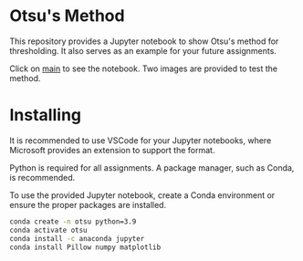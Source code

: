 # Otsu's Method
This repository provides a Jupyter notebook to show Otsu's method for thresholding. It also serves as an example for your future assignments.

Click on [main](/main.ipynb) to see the notebook. Two images are provided to test the method.

# Installing
It is recommended to use VSCode for your Jupyter notebooks, where Microsoft provides an extension to support the format.

Python is required for all assignments. A package manager, such as Conda, is recommended.

To use the provided Jupyter notebook, create a Conda environment or ensure the proper packages are installed.
```bash
conda create -n otsu python=3.9
conda activate otsu
conda install -c anaconda jupyter
conda install Pillow numpy matplotlib
```